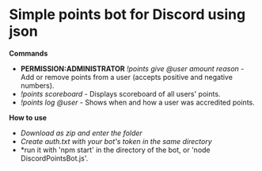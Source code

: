 # Simple points bot for Discord using json

**Commands**
- **PERMISSION:ADMINISTRATOR** *!points give @user amount reason* - Add or remove points from a user (accepts positive and negative numbers).
- *!points scoreboard* - Displays scoreboard of all users' points.
- *!points log @user* - Shows when and how a user was accredited points.

**How to use**
- *Download as zip and enter the folder*
- *Create auth.txt with your bot's token in the same directory*
- *run it with 'npm start' in the directory of the bot, or 'node DiscordPointsBot.js'.
